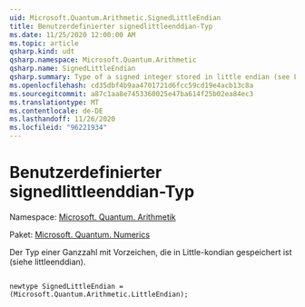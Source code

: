 ```yaml
---
uid: Microsoft.Quantum.Arithmetic.SignedLittleEndian
title: Benutzerdefinierter signedlittleenddian-Typ
ms.date: 11/25/2020 12:00:00 AM
ms.topic: article
qsharp.kind: udt
qsharp.namespace: Microsoft.Quantum.Arithmetic
qsharp.name: SignedLittleEndian
qsharp.summary: Type of a signed integer stored in little endian (see LittleEndian).
ms.openlocfilehash: cd35dbf4b9aa4701721d6fcc59cd19e4acb13c8a
ms.sourcegitcommit: a87c1aa8e7453360025e47ba614f25b02ea84ec3
ms.translationtype: MT
ms.contentlocale: de-DE
ms.lasthandoff: 11/26/2020
ms.locfileid: "96221934"
---
```

# <a name="signedlittleendian-user-defined-type"></a>Benutzerdefinierter signedlittleenddian-Typ

Namespace: [Microsoft. Quantum. Arithmetik](xref:Microsoft.Quantum.Arithmetic)

Paket: [Microsoft. Quantum. Numerics](https://nuget.org/packages/Microsoft.Quantum.Numerics)


Der Typ einer Ganzzahl mit Vorzeichen, die in Little-kondian gespeichert ist (siehe littleenddian).

```qsharp

newtype SignedLittleEndian = (Microsoft.Quantum.Arithmetic.LittleEndian);
```

